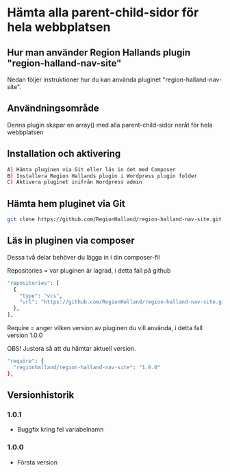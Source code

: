# Hämta alla parent-child-sidor för hela webbplatsen

## Hur man använder Region Hallands plugin "region-halland-nav-site"

Nedan följer instruktioner hur du kan använda pluginet "region-halland-nav-site".


## Användningsområde

Denna plugin skapar en array() med alla parent-child-sidor neråt för hela webbplatsen


## Installation och aktivering

```sh
A) Hämta pluginen via Git eller läs in det med Composer
B) Installera Region Hallands plugin i Wordpress plugin folder
C) Aktivera pluginet inifrån Wordpress admin
```


## Hämta hem pluginet via Git

```sh
git clone https://github.com/RegionHalland/region-halland-nav-site.git
```


## Läs in pluginen via composer

Dessa två delar behöver du lägga in i din composer-fil

Repositories = var pluginen är lagrad, i detta fall på github

```sh
"repositories": [
  {
    "type": "vcs",
    "url": "https://github.com/RegionHalland/region-halland-nav-site.git"
  },
],
```
Require = anger vilken version av pluginen du vill använda, i detta fall version 1.0.0

OBS! Justera så att du hämtar aktuell version.

```sh
"require": {
  "regionhalland/region-halland-nav-site": "1.0.0"
},
```


## Versionhistorik

### 1.0.1
- Buggfix kring fel variabelnamn

### 1.0.0
- Första version


